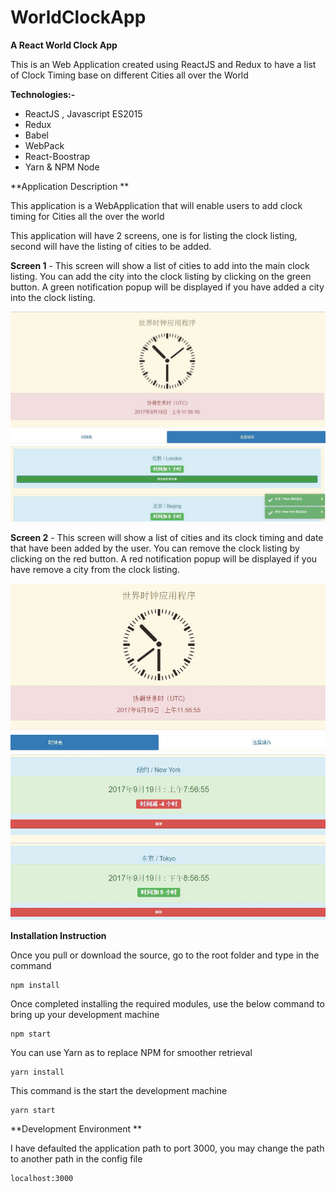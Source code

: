 # WorldClockApp
 **A React World Clock App**
 
 This is an Web Application created using ReactJS and Redux to have a list of Clock Timing base on different Cities all over the World

**Technologies:-**
- ReactJS , Javascript ES2015
- Redux
- Babel
- WebPack
- React-Boostrap
- Yarn & NPM Node

**Application Description **

This application is a WebApplication that will enable users to add clock timing for Cities all the over the world

This application will have 2 screens, one is for listing the clock listing, second will have the listing of cities to be added.

**Screen 1** - This screen will show a list of cities to add into the main clock listing.
You can add the city into the clock listing by clicking on the green button.
A green notification popup will be displayed if you have added a city into the clock listing.

![alt text](https://raw.githubusercontent.com/codedsphere/WorldClockApp/master/src/media/images/UI-01.JPG)

**Screen 2** - This screen will show a list of cities and its clock timing and date that have been added by the user.
You can remove the clock listing by clicking on the red button.
A red notification popup will be displayed if you have remove a city from the clock listing.

![alt text](https://raw.githubusercontent.com/codedsphere/WorldClockApp/master/src/media/images/UI-02.JPG)

**Installation Instruction**

Once you pull or download the source, go to the root folder and type in the command
```
npm install
```
Once completed installing the required modules, use the below command to bring up your development machine
```
npm start
```

You can use Yarn as to replace NPM for smoother retrieval
```
yarn install
```
This command is the start the development machine
```
yarn start
```

**Development Environment **

I have defaulted the application path to port 3000, you may change the path to another path in the config file
```
localhost:3000 
```



